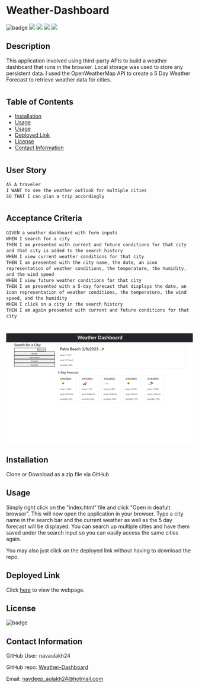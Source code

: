 # Weather-Dashboard
![badge](https://img.shields.io/badge/license-MIT-orange)
<img src="https://img.shields.io/badge/-HTML-brightgreen" />
<img src="https://img.shields.io/badge/-JavaScript-blue" />
<img src="https://img.shields.io/badge/-Open Weather Map API-orange" />
    <img src="https://img.shields.io/badge/-geolocation API-yellowgreen"  />

## Description
This application involved using third-party APIs to build a weather dashboard that runs in the browser. Local storage was used to store any persistent data. I used the OpenWeatherMap API to create a 5 Day Weather Forecast to retrieve weather data for cities.
#

## Table of Contents
* [Installation](#installation)
* [Usage](#usage)
* [Usage](#usage)
* [Deployed Link](#deployed-link)
* [License](#license)
* [Contact Information](#contact-information)
#
## User Story
```mb
AS A traveler
I WANT to see the weather outlook for multiple cities
SO THAT I can plan a trip accordingly
```
#
## Acceptance Criteria
```
GIVEN a weather dashboard with form inputs
WHEN I search for a city
THEN I am presented with current and future conditions for that city and that city is added to the search history
WHEN I view current weather conditions for that city
THEN I am presented with the city name, the date, an icon representation of weather conditions, the temperature, the humidity, and the wind speed
WHEN I view future weather conditions for that city
THEN I am presented with a 5-day forecast that displays the date, an icon representation of weather conditions, the temperature, the wind speed, and the humidity
WHEN I click on a city in the search history
THEN I am again presented with current and future conditions for that city
```
#
![Webpage](./assets/images/Screenshot%20(27).png)

## Installation 
Clone or Download as a zip file via GitHub

## Usage 
Simply right click on the "index.html" file and click "Open in deafult browser". This will now open the application in your browser. Type a city name in the search bar and the current weather as well as the 5 day forecast will be displayed. You can search up multiple cities and have them saved under the search input so you can easily access the same cities again.

You may also just click on the deployed link without having to download the repo.

## Deployed Link
Click [here](https://navaulakh24.github.io/weather-dashboard/) to view the webpage.
## License
![badge](https://img.shields.io/badge/license-MIT-orange) 

## Contact Information

GitHub User: navaulakh24

GitHub repo: [Weather-Dashboard](https://github.com/navaulakh24/weather-dashboard)

Email: navdeep_aulakh24@hotmail.com
